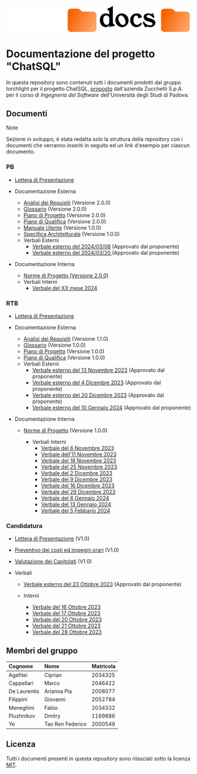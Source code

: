 <p align="center">
  <img width="250" src="rsc/docs_dark.svg#gh-dark-mode-only">
  <img width="250" src="rsc/docs_light.svg#gh-light-mode-only">
</p>

# Documentazione del progetto "ChatSQL"

In questa repository sono contenuti tutti i documenti prodotti dal gruppo torchlight per il progetto ChatSQL, [proposto](https://www.math.unipd.it/~tullio/IS-1/2023/Progetto/C9.pdf) dall'azienda Zucchetti S.p.A. per il corso di _Ingegneria del Software_ dell'Università degli Studi di Padova.

## Documenti

> [!NOTE]
> Sezione in sviluppo, è stata redatta solo la struttura della repository con i documenti che verranno inseriti in seguito ed un link d'esempio per ciascun documento.

### PB

- [Lettera di Presentazione](docs/PB/dummy.pdf)
- Documentazione Esterna
  - [Analisi dei Requisiti](docs/PB/Documentazione%20Esterna/dummy.pdf) (Versione 2.0.0)
  - [Glossario](docs/PB/Documentazione%20Esterna/dummy.pdf) (Versione 2.0.0)
  - [Piano di Progetto](docs/PB/Documentazione%20Esterna/dummy.pdf) (Versione 2.0.0)
  - [Piano di Qualifica](docs/PB/Documentazione%20Esterna/dummy.pdf) (Versione 2.0.0)
  - [Manuale Utente](docs/PB/Documentazione%20Esterna/dummy.pdf) (Versione 1.0.0)
  - [Specifica Architetturale](docs/PB/Documentazione%20Esterna/dummy.pdf) (Versione 1.0.0)
  - Verbali Esterni
    - [Verbale esterno del 2024/03/08](docs/PB/Documentazione%20Esterna/Verbali%20Esterni/2024_03_08_verbale_esterno.pdf) (Approvato dal proponente)
    - [Verbale esterno del 2024/03/20 ](docs/PB/Documentazione%20Esterna/Verbali%20Esterni/2024_03_20_verbale_esterno.pdf) (Approvato dal proponente)

- Documentazione Interna
  - [Norme di Progetto (Versione 2.0.0)](docs/PB/Documentazione%20Interna/dummy.pdf)
  - Verbali Interni
    - [Verbale del XX mese 2024](docs/PB/Documentazione%20Interna/Verbali%20Interni/dummy.pdf)

### RTB

- [Lettera di Presentazione](docs/RTB/lettera_presentazione.pdf)
- Documentazione Esterna
  
  - [Analisi dei Requisiti](docs/RTB/Documentazione%20Esterna/analisi_requisiti_v1.1.0.pdf) (Versione 1.1.0)
  - [Glossario](docs/RTB/Documentazione%20Esterna/glossario_v1.0.0.pdf) (Versione 1.0.0)
  - [Piano di Progetto](docs/RTB/Documentazione%20Esterna/piano_progetto_v1.0.0.pdf) (Versione 1.0.0)
  - [Piano di Qualifica](docs/RTB/Documentazione%20Esterna/piano_qualifica_v1.0.0.pdf) (Versione 1.0.0)
  - Verbali Esterni
    - [Verbale esterno del 13 Novembre 2023](docs/RTB/Documentazione%20Esterna/Verbali%20Esterni/verbale_esterno_2023_11_13.pdf) (Approvato dal proponente)
    - [Verbale esterno del 4 Dicembre 2023](docs/RTB/Documentazione%20Esterna/Verbali%20Esterni/verbale_esterno_2023_12_04.pdf) (Approvato dal proponente)
    - [Verbale esterno del 20 Dicembre 2023](docs/RTB/Documentazione%20Esterna/Verbali%20Esterni/verbale_esterno_2023_12_20.pdf) (Approvato dal proponente)
    - [Verbale esterno del 10 Gennaio 2024](docs/RTB/Documentazione%20Esterna/Verbali%20Esterni/verbale_esterno_2024_01_10.pdf) (Approvato dal proponente)
  </details>

- Documentazione Interna

  - [Norme di Progetto](docs/RTB/Documentazione%20Interna/norme_progetto_v1.0.0.pdf) (Versione 1.0.0)

    - Verbali Interni
      - [Verbale del 6 Novembre 2023](docs/RTB/Documentazione%20Interna/Verbali%20Interni/verbale_interno_2023_11_06.pdf)
      - [Verbale dell'11 Novembre 2023](docs/RTB/Documentazione%20Interna/Verbali%20Interni/verbale_interno_2023_11_11.pdf)
      - [Verbale del 18 Novembre 2023](docs/RTB/Documentazione%20Interna/Verbali%20Interni/verbale_interno_2023_11_18.pdf)
      - [Verbale del 25 Novembre 2023](docs/RTB/Documentazione%20Interna/Verbali%20Interni/verbale_interno_2023_11_25.pdf)
      - [Verbale del 2 Dicembre 2023](docs/RTB/Documentazione%20Interna/Verbali%20Interni/verbale_interno_2023_12_02.pdf)
      - [Verbale del 9 Dicembre 2023](docs/RTB/Documentazione%20Interna/Verbali%20Interni/verbale_interno_2023_12_09.pdf)
      - [Verbale del 16 Dicembre 2023](docs/RTB/Documentazione%20Interna/Verbali%20Interni/verbale_interno_2023_12_16.pdf)
      - [Verbale del 29 Dicembre 2023](docs/RTB/Documentazione%20Interna/Verbali%20Interni/verbale_interno_2023_12_29.pdf)
      - [Verbale del 6 Gennaio 2024](docs/RTB/Documentazione%20Interna/Verbali%20Interni/verbale_interno_2024_01_06.pdf)
      - [Verbale del 13 Gennaio 2024](docs/RTB/Documentazione%20Interna/Verbali%20Interni/verbale_interno_2024_01_13.pdf)
      - [Verbale del 5 Febbario 2024](docs/RTB/Documentazione%20Interna/Verbali%20Interni/verbale_interno_2024_02_05.pdf)

### Candidatura

- [Lettera di Presentazione](docs/Candidatura/lettera_presentazione_v1_0.pdf) (V1.0)
- [Preventivo dei costi ed impegni orari](docs/Candidatura/preventivo_impegni_v1_0.pdf) (V1.0)
- [Valutazione dei Capitolati](docs/Candidatura/valutazione_capitolati_v1_0.pdf) (V1.0)
  
- Verbali

  - [Verbale esterno del 23 Ottobre 2023](docs/Candidatura/Verbali/verbale_esterno_2023_10_23.pdf) (Approvato dal proponente)

  - Interni
    - [Verbale del 16 Ottobre 2023](docs/Candidatura/Verbali/Verbali%20interni/verbale_2023_10_16.pdf)
    - [Verbale del 17 Ottobre 2023](docs/Candidatura/Verbali/Verbali%20interni/verbale_2023_10_17.pdf)
    - [Verbale del 20 Ottobre 2023](docs/Candidatura/Verbali/Verbali%20interni/verbale_2023_10_20.pdf)
    - [Verbale del 21 Ottobre 2023](docs/Candidatura/Verbali/Verbali%20interni/verbale_2023_10_21.pdf)
    - [Verbale del 28 Ottobre 2023](docs/Candidatura/Verbali/Verbali%20interni/verbale_2023_10_28.pdf)

## Membri del gruppo

| Cognome      | Nome             | Matricola |
| :----------- | :--------------  | :-------- |
| Agafitei     | Ciprian          | 2034325   |
| Cappellari   | Marco            | 2046422   |
| De Laurentis | Arianna Pia      | 2008077   |
| Filippini    | Giovanni         | 2052784   |
| Meneghini    | Fabio            | 2034332   |
| Pluzhnikov   | Dmitry           | 1169886   |
| Ye           | Tao Ren Federico | 2000549   |

## Licenza

Tutti i documenti presenti in questa repository sono rilasciati sotto la licenza [MIT](LICENSE).
